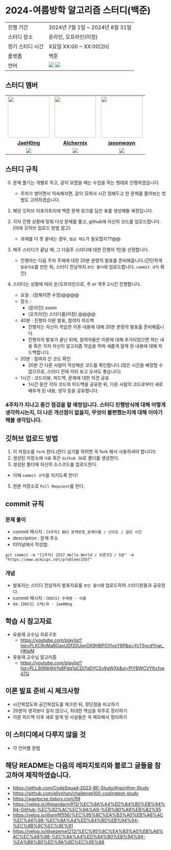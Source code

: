# 2024-여름방학 알고리즘 스터디(백준)

<table>
  <tr>
    <td>진행 기간</td>
    <td>2024년 7월 1일 ~ 2024년 8월 31일 </td>
  </tr>
  <tr>
    <td>스터디 장소</td>
    <td>온라인, 오프라인(미정)</td>
  </tr>
  <tr>
    <td>정기 스터디 시간</td>
    <td>X요일 XX:00 ~ XX:00[2h]</td>
  </tr>
  <tr>
    <td>플랫폼</td>
    <td>백준</td>
  </tr>
  <tr>
    <td>언어</td>
    <td><img src="https://img.shields.io/badge/c++-%2300599C.svg?style=for-the-badge&logo=c%2B%2B&logoColor=white"> 
        <img src="https://img.shields.io/badge/Python-3776AB?style=for-the-badge&logo=python&logoColor=white">
    </td>
  </tr>
</table>

## 스터디 멤버
<table>
 <tr>
    <td align="center"><a href="https://github.com/JaeH0ng"><img src="https://avatars.githubusercontent.com/JaeH0ng" width="130px;" alt=""></a></td>
    <td align="center"><a href="https://github.com/Alchernix"><img src="https://avatars.githubusercontent.com/Alchernix" width="130px;" alt=""></a></td>
    <td align="center"><a href="https://github.com/jasonwayn"><img src="https://avatars.githubusercontent.com/jasonwayn" width="130px;" alt=""></a></td>
  </tr>
  <tr>
    <td align="center"><a href="https://github.com/JaeH0ng"><b>JaeH0ng</b></a></td>
    <td align="center"><a href="https://github.com/Alchernix"><b>Alchernix</b></a></td>
    <td align="center"><a href="https://github.com/jasonwayn"><b>jasonwayn</b></a></td>

  </tr>
  <tr> 
    <td align="center"><img src="https://img.shields.io/badge/c++-%2300599C.svg?style=for-the-badge&logo=c%2B%2B&logoColor=white"></td>
    <td align="center"><img src="https://img.shields.io/badge/Python-3776AB?style=for-the-badge&logo=python&logoColor=white"></td>
    <td align="center"><img src="https://img.shields.io/badge/Python-3776AB?style=for-the-badge&logo=python&logoColor=white"></td>

  </tr> 
</table>

## 스터디 규칙
0. 문제 풀기는 개별로 하고, 같이 모였을 때는 수업을 하는 형태로 진행하겠습니다.
    - 주차가 쌓이면서 익숙해지면, 같이 모여서 시간 정해두고 한 문제를 풀어보는 방법도 고려하겠습니다.
      
1. 해당 깃허브 리포지토리에 백준 문제 링크를 담은 표를 생성해둘 예정입니다.

2. 각자 진행 상황에 맞춰 다섯 문제를 풀고, github에 자신의 코드를 업로드합니다.(아래 깃허브 업로드 방법 참고)
    - 과제를 다 못 끝내는 경우, `벌금 제도`가 필요할지??@@
      
3. 매주 스터디가 끝날 때, 그 다음주 스터디에 대한 진행자 1인을 선정합니다.
    - 진행자는 다음 주차 주제에 대한 20분 분량의 발표를 준비해옵니다.(간단하게 `발표자료`를 만든 뒤, 스터디 전날까지 `본인 폴더`에 업로드합니다. `commit 규칙` 확인)
      
4. 스터디는 상황에 따라 온/오프라인으로, 주 or 격주 2시간 진행합니다. 
    - 요일 : (정해지면 수정)@@@@
    - 장소 : 
      - (온라인) zoom
      - (오프라인) 스터디룸(미정) @@@@
    - 40분 : 진행자 이론 발표, 참여자 피드백
      - 진행자는 자신이 학습한 이론 내용에 대해 20분 분량의 발표를 준비해옵니다.
      - 진행자의 발표가 끝난 뒤에, 참여자들은 이론에 대해 추가되었으면 하는 내용 혹은 각자 자신이 알고리즘 학습을 하며 새롭게 알게 된 내용에 대해 피드백합니다.
    - 20분 : 참여자 간 코드 확인
      - 20분 간 다른 사람이 작성해온 코드를 확인합니다.(많은 시간을 배정할 수 없으므로, 스터디 전에 미리 보고 오셔도 좋습니다)
    - 1시간 : 코드리뷰, 피드백, 문제에 대한 의견 공유
      - 1시간 동안 각자 코드의 피드백을 공유한 뒤, 다른 사람의 코드로부터 새로 배우게 된 내용, 생각 등을 공유합니다.
      
### 4주차가 지나고 중간 점검을 할 예정입니다. 스터디 진행방식에 대해 어떻게 생각하시는지, 더 나은 개선점이 없을지, 무엇이 불편했는지에 대해 이야기해볼 생각입니다.

## 깃허브 업로드 방법
1. 이 저장소를 `fork` 한다.(잔디 심기를 하려면 꼭 fork 해서 사용하셔야 합니다!)
2. 생성된 저장소에 `이름` 혹은 `Github ID`로 폴더를 생성한다.
3. 생성된 폴더에 자신의 소스코드를 업로드한다.
- 이때 `commit 규칙`을 지키도록 한다!
5. 원본 저장소로 `Pull Requiest`를 한다.


## commit 규칙
### 문제 풀이
- commit 메시지 : `[X주차] BOJ 문제번호_문제이름 / 난이도 / 걸린 시간`
- description : 문제 주소
- 터미널에서 작성법:
```
git commit -m "[1주차] 2557_Hello World / 브론즈5 / 5분" -m "https://www.acmicpc.net/problem/2557"
```
### 개념
- 발표자는 스터디 전날까지 발표자료를 `본인 폴더`에 업로드하여 스터디원들과 공유한다.
- commit 메시지 : `[DOCS] 주제명 - 이름`
- ex. `[DOCS] 스택/큐 - JaeH0ng`


## 학습 시 참고자료
- 유용재 교수님 자료구조
  - https://youtube.com/playlist?list=PLKCRvMaRGaxUDf20UpyOX9HBPGYlyxY8P&si=YcT5vcdYnar_HKwM
- 유용재 교수님 알고리즘
  - https://youtube.com/playlist?list=PLL3t9Nt4Hrfs8Pdq1qCDl7qDYCSy9gWXk&si=PlYBWCVYKxfoed7Q


## 이론 발표 준비 시 체크사항
- 시간복잡도와 공간복잡도를 체크한 뒤, 장단점을 비교하기
- 20분이 생각보다 길지 않으니, 최대한 핵심을 위주로 정리하기
- 이론 피드백 이후 새로 알게 된 사실들은 꼭 메모해서 정리하기

## 이 스터디에서 다루지 않을 것
- 각 언어별 문법

## 해당 README는 다음의 레파지토리와 블로그 글들을 참고하여 제작하였습니다.
- https://github.com/CodeSquad-2023-BE-Study/Algorithm-Study
- https://github.com/ellynhan/challenge100-codingtest-study
- https://waytocse.tistory.com/59
- https://velog.io/@mandarin913/%EC%8A%A4%ED%84%B0%EB%94%94-GitHub-%EC%82%AC%EC%9A%A9-%EB%B0%A9%EB%B2%95
- https://velog.io/@qmflf556/%EC%95%8C%EA%B3%A0%EB%A6%AC%EC%A6%98-%EC%8A%A4%ED%84%B0%EB%94%94-%EC%8B%9C%EC%9E%91
- https://velog.io/@sezeme1212/%EC%95%8C%EA%B3%A0%EB%A6%AC%EC%A6%98-%EC%8A%A4%ED%84%B0%EB%94%94-%EA%B8%B0%ED%9A%8D%EC%95%88

